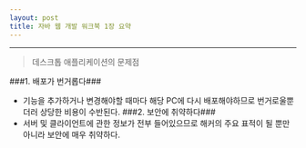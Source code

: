 ```yaml
---
layout: post
title: 자바 웹 개발 워크북 1장 요약
---
```

<hr>

> 데스크톱 애플리케이션의 문제점

###1. 배포가 번거롭다###
* 기능을 추가하거나 변경해야할 때마다 해당 PC에 다시 배포해야하므로 번거로울뿐더러 상당한 비용이 수반된다.
###2. 보안에 취약하다###
* 서버 및 클라이언트에 관한 정보가 전부 들어있으므로 해커의 주요 표적이 될 뿐만아니라 보안에 매우 취약하다.
